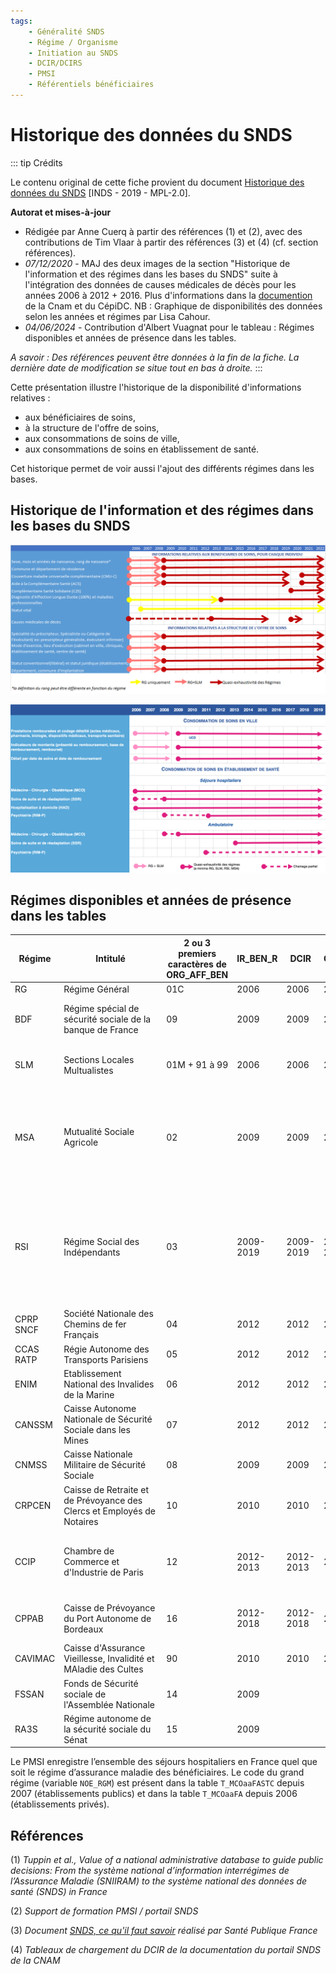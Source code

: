 ```yaml
---
tags:
    - Généralité SNDS
    - Régime / Organisme
    - Initiation au SNDS
    - DCIR/DCIRS
    - PMSI
    - Référentiels bénéficiaires
---
```


# Historique des données du SNDS
<!-- SPDX-License-Identifier: MPL-2.0 -->

<TagLinks />

::: tip Crédits

Le contenu original de cette fiche provient du document [Historique des données du SNDS](/files/INDS/historique_donnees/2019_INDS_Historique-des-données-SNDS_MPL-2.0.pptx) [INDS - 2019 - MPL-2.0].  

**Autorat et mises-à-jour**
- Rédigée par Anne Cuerq à partir des références (1) et (2), avec des contributions de Tim Vlaar à partir des références (3) et (4) (cf. section références).  
- *07/12/2020* - MAJ des deux images de la section "Historique de l'information et des régimes dans les bases du SNDS" suite à l'intégration des données de causes médicales de décès pour les années 2006 à 2012 + 2016. Plus d'informations dans la [documention](../formation_snds/documents_cnam/guide_cepidc/README.md) de la Cnam et du CépiDC. NB : Graphique de disponibilités des données selon les années et régimes par Lisa Cahour.  
- *04/06/2024* - Contribution d'Albert Vuagnat pour le tableau : Régimes disponibles et années de présence dans les tables.  

*A savoir : Des références peuvent être données à la fin de la fiche. La dernière date de modification se situe tout en bas à droite.*
:::

Cette présentation illustre l'historique de la disponibilité d'informations relatives :
- aux bénéficiaires de soins,
- à la structure de l'offre de soins,
- aux consommations de soins de ville,
- aux consommations de soins en établissement de santé.

Cet historique permet de voir aussi l'ajout des différents régimes dans les bases.

## Historique de l'information et des régimes dans les bases du SNDS
![Historique données SNDS - P1](/files/Sante_publique_France/2022-11-22_historique_SNDS_MPL-2.0.png)

![Historique données SNDS - P2](/files/INDS/historique_donnees/Diapo2_MAJ2020novembre.png)

## Régimes disponibles et années de présence dans les tables

| Régime | <div style="width:150px">Intitulé</div> | 2 ou 3 premiers caractères de ORG_AFF_BEN | IR_BEN_R | DCIR | CONSOPAT | <div style="width:290px">Commentaires</div> |
| ------ | ------ | ------ | ------ | ------ | ------ | ------ |
| RG | Régime Général | 01C | 2006 |2006 | 2006 | |
| BDF | Régime spécial de sécurité sociale de la banque de France  |  09 | 2009 | 2009 | 2009 | Les bénéficiaires sont gérés par le Régime Général (01) et identifiables via les codes petit régimes RGM_COM 114, 144, 154, 244, 374, 534. |
| SLM | Sections Locales Multualistes | 01M + 91 à 99 | 2006 | 2006 | 2006 | Le régime CAMIEG (Gaz et Electricité) est rattaché aux SLM depuis juillet 2008 mais codé en « CAMIEG » dans la variable REGIME de CONSOPAT. |
| MSA | Mutualité Sociale Agricole | 02 | 2009 | 2009 | 2009 | Depuis juillet 2014, la MSA inclut les données de l'organisme APRIA-AMEXA, soit l’ensemble des données du régime agricole. Entre janvier 2012 et juillet 2014, les personnes relevant d’APRIA-AMEXA sont identifiables par la requête RGM_GRG_COD=2 et FLX_EMT_TYP=21. Avant 2012, les données d’APRIA-AMEXA n'ont pas été alimentées dans le SNDS.  |
| RSI | Régime Social des Indépendants | 03 | 2009-2019 | 2009-2019 | 2009-2019 | A compter du 1er janvier 2019, les nouveaux travailleurs indépendants  sont gérés par le Régime Général (01) et identifiables via les codes petits régimes RGM_COD=(103, 105, 106, 107, 360, 390, 660). Les anciens travailleurs indépendants restent avec le code grand régime RGM_GRG_COD=03 toute l’année 2019.À compter de 2019, les remboursements des travailleurs indépendants sont identifiés par PRS_FAC_TOP=1. |
| CPRP SNCF | Société Nationale des Chemins de fer Français | 04 | 2012 | 2012 | 2015 |  |
| CCAS RATP | Régie Autonome des Transports Parisiens | 05 | 2012 | 2012 | 2015 |  |
| ENIM | Etablissement National des Invalides de la Marine | 06 | 2012 | 2012 | 2015 |  |
| CANSSM | Caisse Autonome Nationale de Sécurité Sociale dans les Mines | 07 | 2012 | 2012 | 2015 |  |
| CNMSS | Caisse Nationale Militaire de Sécurité Sociale | 08 | 2009 | 2009 | 2009 |  |
| CRPCEN | Caisse de Retraite et de Prévoyance des Clercs et Employés de Notaires  | 10 | 2010 | 2010 | 2010 | Données disponibles à partir de août 2009 |
| CCIP | Chambre de Commerce et d'Industrie de Paris | 12 | 2012-2013 | 2012-2013 | 2012 | Depuis janvier 2013, le régime CCIP n’existe plus et ses bénéficiaires sont gérés par le régime général. Pour isoler les bénéficiaires anciennement rattaché au CCIP : RGM_GRG_COD=1 et RGM_COD=(119, 129, 159, 188, 209, 539). |
| CPPAB | Caisse de Prévoyance du Port Autonome de Bordeaux | 16 | 2012-2018 | 2012-2018 | 2012 | Depuis janvier 2018, les bénéficiaires du CCPAB sont intégrés à la CPAM de Bordeaux et ne sont plus identifiables dans le DCIR. |
| CAVIMAC |  Caisse d'Assurance Vieillesse, Invalidité et MAladie des Cultes | 90 | 2010 | 2010 | 2010 | Données disponibles à partir de août 2009 |
|  FSSAN |  Fonds de Sécurité sociale de l'Assemblée Nationale | 14  | 2009 |  |  |  |
|  RA3S | Régime autonome de la sécurité sociale du Sénat | 15  | 2009 |  |  |  |


Le PMSI enregistre l’ensemble des séjours hospitaliers en France quel que soit le régime d’assurance maladie des bénéficiaires. Le code du grand régime (variable `NOE_RGM`) est présent dans la table `T_MCOaaFASTC` depuis 2007 (établissements publics) et dans la table `T_MCOaaFA` depuis 2006 (établissements privés).


## Références

(1) *Tuppin et al., Value of a national administrative database to guide public decisions: From the système national d’information interrégimes de l’Assurance Maladie (SNIIRAM) to the système national des données de santé (SNDS) in France*  

(2) *Support de formation PMSI / portail SNDS*

(3) *Document [SNDS, ce qu'il faut savoir](../formation_snds/Sante_publique_France.md) réalisé par Santé Publique France*

(4) *Tableaux de chargement du DCIR de la documentation du portail SNDS de la CNAM*

